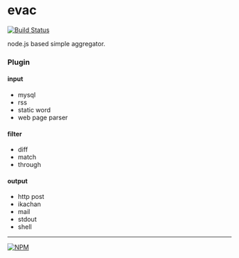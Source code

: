evac
================

[![Build Status](https://travis-ci.org/hideack/evac.svg?branch=master)](https://travis-ci.org/hideack/evac)

node.js based simple aggregator.

### Plugin
#### input
- mysql
- rss
- static word
- web page parser

#### filter
- diff
- match
- through

#### output
- http post
- ikachan
- mail
- stdout
- shell

----

[![NPM](https://nodei.co/npm/evac.png)](https://nodei.co/npm/evac/)
